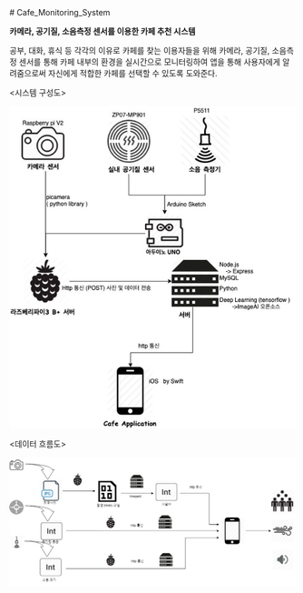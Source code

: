 <td style= "font-size:20;"># Cafe_Monitoring_System</td>
<p><b>카메라, 공기질, 소음측정 센서를 이용한 카페 추천 시스템</b></p>
<p>공부, 대화, 휴식 등 각각의 이유로 카페를 찾는 이용자들을 위해 카메라, 공기질, 소음측정 센서를 통해 카페 내부의 환경을 실시간으로 모니터링하여 앱을 통해 사용자에게 알려줌으로써 자신에게 적합한 카페를 선택할 수 있도록 도와준다.</p>


<p><시스템 구성도></p>
<img src="/Image/Cafe_application_시스템구성도.jpg">

<p><데이터 흐름도></p>
<img src="/Image/data_flowchart.jpg">

